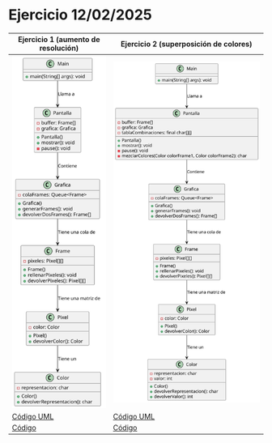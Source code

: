 # Ejercicio 12/02/2025

| Ejercicio 1 (aumento de resolución)| Ejercicio 2 (superposición de colores)|
|-----------|-----------|
| ![DiagramaEj1](diagramas/diagramaEjercicio1/diagrama.svg)   | ![DiagramaEj2](diagramas/diagramaEjercicio2/diagrama.svg)    |
| [Código UML](diagramas/diagramaEjercicio1/diagrama.puml)    | [Código UML](diagramas/diagramaEjercicio2/diagrama.puml)    |
| [Código](src/srcEjercicio1)    | [Código](src/srcEjercicio2)     |
